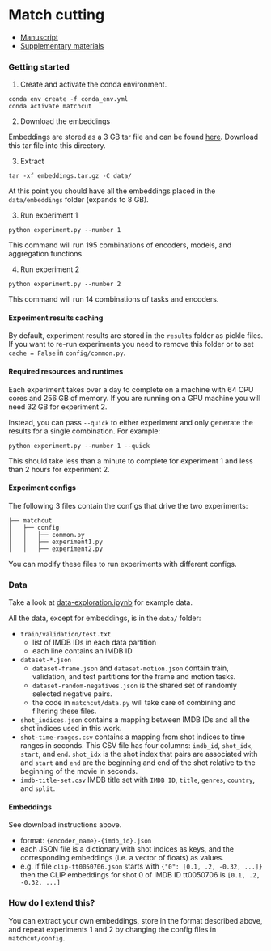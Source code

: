 # Match cutting

- [Manuscript](manuscript.pdf)
- [Supplementary materials](supplementary-materials.pdf)

### Getting started
1. Create and activate the conda environment.
```shell
conda env create -f conda_env.yml
conda activate matchcut
```

2. Download the embeddings

Embeddings are stored as a 3 GB tar file and can be found [here](https://drive.google.com/file/d/1gkXLkvASovS6g_WD5v50NWsjLiw1QP8I/view?usp=sharing). Download this tar file into this directory.

3. Extract
```shell
tar -xf embeddings.tar.gz -C data/
```

At this point you should have all the embeddings placed in the `data/embeddings` folder (expands to 8 GB).

3. Run experiment 1
```shell
python experiment.py --number 1
```

This command will run 195 combinations of encoders, models, and aggregation functions.

4. Run experiment 2
```shell
python experiment.py --number 2
```

This command will run 14 combinations of tasks and encoders.

#### Experiment results caching
By default, experiment results are stored in the `results` folder as pickle files. If you want to re-run experiments you need to remove this folder or to set `cache = False` in `config/common.py`.

#### Required resources and runtimes
Each experiment takes over a day to complete on a machine with 64 CPU cores and 256 GB of memory. If you are running on a GPU machine you will need 32 GB for experiment 2.

Instead, you can pass `--quick` to either experiment and only generate the results for a single combination. For example:
```shell
python experiment.py --number 1 --quick
```

This should take less than a minute to complete for experiment 1 and less than 2 hours for experiment 2.

#### Experiment configs
The following 3 files contain the configs that drive the two experiments:
```
├── matchcut
│   ├── config
│   │   ├── common.py
│   │   ├── experiment1.py
│   │   ├── experiment2.py
```

You can modify these files to run experiments with different configs.

### Data
Take a look at [data-exploration.ipynb](dataset-exploration.ipynb) for example data.

All the data, except for embeddings, is in the `data/` folder:

- `train/validation/test.txt`
  - list of IMDB IDs in each data partition
  - each line contains an IMDB ID
- `dataset-*.json`
  - `dataset-frame.json` and `dataset-motion.json` contain train, validation, and test partitions for the frame and motion tasks.
  - `dataset-random-negatives.json` is the shared set of randomly selected negative pairs.
  - the code in `matchcut/data.py` will take care of combining and filtering these files.
- `shot_indices.json` contains a mapping between IMDB IDs and all the shot indices used in this work.
- `shot-time-ranges.csv` contains a mapping from shot indices to time ranges in seconds. This CSV file has four columns: `imdb_id`, `shot_idx`, `start`, and `end`. `shot_idx` is the shot index that pairs are associated with and `start` and `end` are the beginning and end of the shot relative to the beginning of the movie in seconds.
- `imdb-title-set.csv` IMDB title set with `IMDB ID`, `title`, `genres`, `country`, and `split`.
  
#### Embeddings
See download instructions above.
  - format: `{encoder_name}-{imdb_id}.json`
  - each JSON file is a dictionary with shot indices as keys, and the corresponding embeddings (i.e. a vector of floats) as values.
  - e.g. if file `clip-tt0050706.json` starts with `{"0": [0.1, .2, -0.32, ...]}` then the CLIP embeddings for shot 0 of IMDB ID tt0050706 is `[0.1, .2, -0.32, ...]`

### How do I extend this?
You can extract your own embeddings, store in the format described above, and repeat experiments 1 and 2 by changing the config files in `matchcut/config`.
